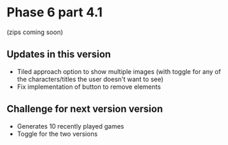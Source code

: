 # Phase 6 part 4.1
(zips coming soon)

## **Updates in this version**
- Tiled approach option to show multiple images (with toggle for any of the characters/titles the user doesn't want to see)
- Fix implementation of button to remove elements

## **Challenge for next version version**
- Generates 10 recently played games
- Toggle for the two versions